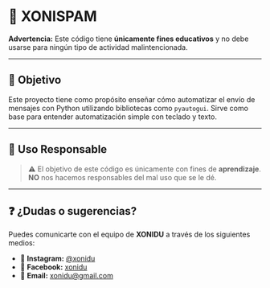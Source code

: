 # 📄 XONISPAM

**Advertencia:** Este código tiene **únicamente fines educativos** y no debe usarse para ningún tipo de actividad malintencionada.

---

## 🎯 Objetivo

Este proyecto tiene como propósito enseñar cómo automatizar el envío de mensajes con Python utilizando bibliotecas como `pyautogui`. Sirve como base para entender automatización simple con teclado y texto.

---

## 🧠 Uso Responsable

> ⚠️ El objetivo de este código es únicamente con fines de **aprendizaje**.  
> **NO** nos hacemos responsables del mal uso que se le dé.

---

## ❓ ¿Dudas o sugerencias?

Puedes comunicarte con el equipo de **XONIDU** a través de los siguientes medios:

- 📸 **Instagram:** [@xonidu](https://instagram.com/xonidu)
- 📘 **Facebook:** [xonidu](https://facebook.com/xonidu)
- 📧 **Email:** xonidu@gmail.com
